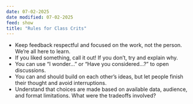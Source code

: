```yaml
---
date: 07-02-2025
date modified: 07-02-2025
feed: show
title: "Rules for Class Crits"
---
```


- Keep feedback respectful and focused on the work, not the person. We’re all here to learn.
- If you liked something, call it out! If you don’t, try and explain why.
- You can use “I wonder…” or “Have you considered…?” to open discussions.
- You can and should build on each other’s ideas, but let people finish their thought and avoid interruptions.
- Understand that choices are made based on available data, audience, and format limitations. What were the tradeoffs involved?